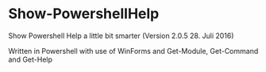 # Show-PowershellHelp
Show Powershell Help a little bit smarter (Version 2.0.5 28. Juli 2016)

Written in Powershell with use of WinForms and Get-Module, Get-Command and Get-Help
